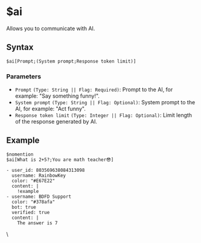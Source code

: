 # $ai
Allows you to communicate with AI.

## Syntax
```
$ai[Prompt;(System prompt;Response token limit)]
```

### Parameters
- `Prompt` `(Type: String || Flag: Required)`: Prompt to the AI, for example: "Say something funny!".
- `System prompt` `(Type: String || Flag: Optional)`: System prompt to the AI, for example: "Act funny".
- `Response token limit` `(Type: Integer || Flag: Optional)`: Limit length of the response generated by AI.

## Example
```
$nomention
$ai[What is 2+5?;You are math teacher😎]
```

``` discord yaml
- user_id: 803569638084313098
  username: RainbowKey
  color: "#E67E22"
  content: |
    !example
- username: BDFD Support
  color: "#378afa"
  bot: true
  verified: true
  content: |
    The answer is 7
```
\
